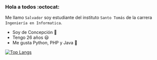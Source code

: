 ### Hola a todos :octocat:
Me llamo `Salvador` soy estudiante del instituto `Santo Tomás` de la carrera `Ingeniería en Informatica`.

- Soy de Concepción :city_sunrise:
- Tengo 26 años :smiley:
- Me gusta Python, PHP y Java :blue_heart:

<!-- [![Top Langs](https://github-readme-stats.vercel.app/api/top-langs/?username=salvamn&layout=demo)](https://github.com/salvamn/github-readme-stats) -->

[![Top Langs](https://github-readme-stats.vercel.app/api/top-langs/?username=salvamn&hide=css,html)](https://github.com/anuraghazra/github-readme-stats)

